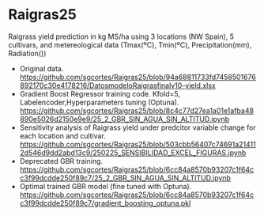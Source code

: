 # Raigras25
Raigrass yield prediction in kg MS/ha using 3 locations (NW Spain), 5 cultivars, and metereological data (Tmax(ºC), Tmin(ºC), Precipitation(mm), Radiation())
+ Original data. https://github.com/sgcortes/Raigras25/blob/94a68811733fd7458501676892170c30e4178216/DatosmodeloRaigrasfinalv10-yield.xlsx
+ Gradient Boost Regressor training code. Kfold=5, Labelencoder,Hyperparameters tuning (Optuna). https://github.com/sgcortes/Raigras25/blob/8c4c77d27ea1a01e1afba48890e5026d2150e9e9/25_2_GBR_SIN_AGUA_SIN_ALTITUD.ipynb
+ Sensitivity analysis of Raigrass yield under predcitor variable change for each location and cultivar. https://github.com/sgcortes/Raigras25/blob/503cbb56407c74691a214112d546d9dd2abd13c9/250225_SENSIBILIDAD_EXCEL_FIGURAS.ipynb
+ Deprecated GBR training. https://github.com/sgcortes/Raigras25/blob/6cc84a8570b93207c1f64cc3f99dcdde250f89c7/25_2_GBR_SIN_AGUA_SIN_ALTITUD.ipynb
+ Optimal trained GBR model (fine tuned with Optuna). https://github.com/sgcortes/Raigras25/blob/6cc84a8570b93207c1f64cc3f99dcdde250f89c7/gradient_boosting_optuna.pkl
   
